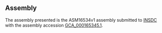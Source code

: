 

Assembly
--------

The assembly presented is the ASM16534v1 assembly submitted to
[INSDC](http://www.insdc.org) with the assembly accession
[GCA\_000165345.1](http://www.ebi.ac.uk/ena/data/view/GCA_000165345.1).
